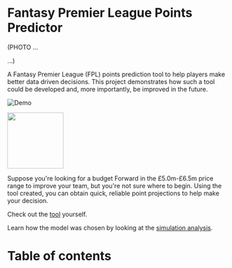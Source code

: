 # Fantasy Premier League Points Predictor

(PHOTO
...




...)

A Fantasy Premier League (FPL) points prediction tool to help players make better data driven decisions. This project demonstrates how such a tool could be developed and, more importantly, be improved in the future.

![Demo](/Users/samharrison/Documents/data_sci/fpl_points_predictor/tool_demo.svg)

<img src="/Users/samharrison/Documents/data_sci/fpl_points_predictor/tool_demo.svg" width="128"/>

Suppose you're looking for a budget Forward in the £5.0m-£6.5m price range to improve your team, but you're not sure where to begin. Using the tool created, you can obtain quick, reliable point projections to help make your decision. 

Check out the [tool](https://public.tableau.com/app/profile/samuel.harrison2532/viz/FPLPointPredictions/Dashboard) yourself.

Learn how the model was chosen by looking at the [simulation analysis](https://public.tableau.com/app/profile/samuel.harrison2532/viz/model_simulation_analysis/Dashboard).

# Table of contents




